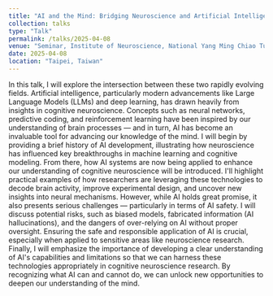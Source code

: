 ```yaml
---
title: "AI and the Mind: Bridging Neuroscience and Artificial Intelligence"
collection: talks
type: "Talk"
permalink: /talks/2025-04-08
venue: "Seminar, Institute of Neuroscience, National Yang Ming Chiao Tung University"
date: 2025-04-08
location: "Taipei, Taiwan"
---
```


In this talk, I will explore the intersection between these two rapidly evolving fields. Artificial intelligence, particularly modern advancements like Large Language Models (LLMs) and deep learning, has drawn heavily from insights in cognitive neuroscience. Concepts such as neural networks, predictive coding, and reinforcement learning have been inspired by our understanding of brain processes — and in turn, AI has become an invaluable tool for advancing our knowledge of the mind. I will begin by providing a brief history of AI development, illustrating how neuroscience has influenced key breakthroughs in machine learning and cognitive modeling. From there, how AI systems are now being applied to enhance our understanding of cognitive neuroscience will be introduced. I'll highlight practical examples of how researchers are leveraging these technologies to decode brain activity, improve experimental design, and uncover new insights into neural mechanisms. However, while AI holds great promise, it also presents serious challenges — particularly in terms of AI safety. I will discuss potential risks, such as biased models, fabricated information (AI hallucinations), and the dangers of over-relying on AI without proper oversight. Ensuring the safe and responsible application of AI is crucial, especially when applied to sensitive areas like neuroscience research. Finally, I will emphasize the importance of developing a clear understanding of AI's capabilities and limitations so that we can harness these technologies appropriately in cognitive neuroscience research. By recognizing what AI can and cannot do, we can unlock new opportunities to deepen our understanding of the mind.
